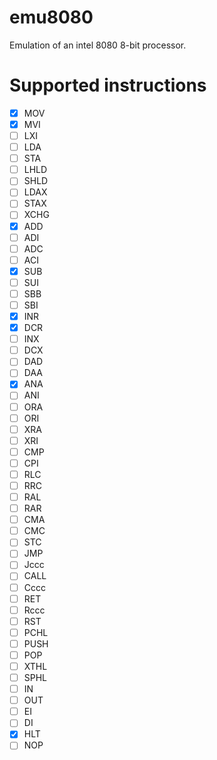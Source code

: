 # emu8080

Emulation of an intel 8080 8-bit processor.

# Supported instructions

- [x] MOV
- [x] MVI
- [ ] LXI
- [ ] LDA
- [ ] STA
- [ ] LHLD
- [ ] SHLD
- [ ] LDAX
- [ ] STAX
- [ ] XCHG
- [x] ADD
- [ ] ADI
- [ ] ADC 
- [ ] ACI
- [x] SUB
- [ ] SUI
- [ ] SBB 
- [ ] SBI
- [x] INR
- [x] DCR
- [ ] INX
- [ ] DCX
- [ ] DAD
- [ ] DAA
- [x] ANA
- [ ] ANI
- [ ] ORA 
- [ ] ORI 
- [ ] XRA 
- [ ] XRI 
- [ ] CMP 
- [ ] CPI 
- [ ] RLC 
- [ ] RRC 
- [ ] RAL 
- [ ] RAR 
- [ ] CMA 
- [ ] CMC 
- [ ] STC 
- [ ] JMP 
- [ ] Jccc 
- [ ] CALL
- [ ] Cccc
- [ ] RET
- [ ] Rccc
- [ ] RST
- [ ] PCHL
- [ ] PUSH
- [ ] POP
- [ ] XTHL
- [ ] SPHL
- [ ] IN
- [ ] OUT
- [ ] EI
- [ ] DI
- [x] HLT
- [ ] NOP
